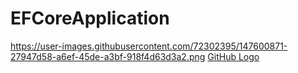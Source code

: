 # EFCoreApplication


https://user-images.githubusercontent.com/72302395/147600871-27947d58-a6ef-45de-a3bf-918f4d63d3a2.png
[GitHub Logo](https://user-images.githubusercontent.com/72302395/102765102-d7312b80-4384-11eb-97fd-a911872493e2.png)
